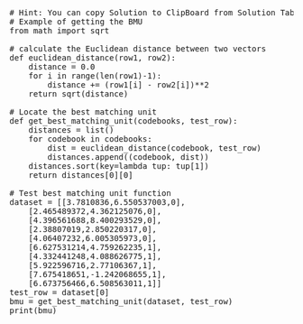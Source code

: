 <pre class="file" data-target="clipboard">
# Hint: You can copy Solution to ClipBoard from Solution Tab
# Example of getting the BMU
from math import sqrt

# calculate the Euclidean distance between two vectors
def euclidean_distance(row1, row2):
	distance = 0.0
	for i in range(len(row1)-1):
		distance += (row1[i] - row2[i])**2
	return sqrt(distance)

# Locate the best matching unit
def get_best_matching_unit(codebooks, test_row):
	distances = list()
	for codebook in codebooks:
		dist = euclidean_distance(codebook, test_row)
		distances.append((codebook, dist))
	distances.sort(key=lambda tup: tup[1])
	return distances[0][0]

# Test best matching unit function
dataset = [[3.7810836,6.550537003,0],
	[2.465489372,4.362125076,0],
	[4.396561688,8.400293529,0],
	[2.38807019,2.850220317,0],
	[4.06407232,6.005305973,0],
	[6.627531214,4.759262235,1],
	[4.332441248,4.088626775,1],
	[5.922596716,2.77106367,1],
	[7.675418651,-1.242068655,1],
	[6.673756466,6.508563011,1]]
test_row = dataset[0]
bmu = get_best_matching_unit(dataset, test_row)
print(bmu)

</pre>
